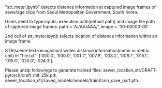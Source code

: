"str_meter.ipynb" detects distance information at captured image frames of sewerage clips from Seoul Metropolitan Government, South Korea.

Users need to type inputs: execution path(default path) and image file path of captured image frames.
path = 'A:/AA/AAA/', 
image = '00-00000-00'

2nd cell of str_meter.ipynb selects location of distance information within an image frame.

STR(scene-text-recognition) writes distance information(meter in metric unit) in "file.txt":
['000.0', '000.0', '001.7', '007.9', '008.2', '008.7', '015.1', '015.6', '020.0', '024.0'].

Please unzip followings to generate trained files:
sewer_location_str/CRAFT-pytorch/craft_mlt_25k.pth,
sewer_location_str/saved_models/models/train/train_save_part.pth.

